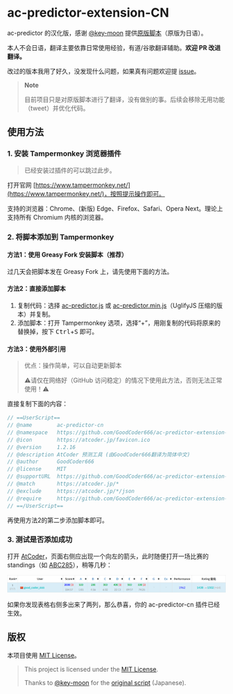# ac-predictor-extension-CN

ac-predictor 的汉化版，感谢 [@key-moon](https://github.com/key-moon) 提供[原版脚本](https://github.com/key-moon/ac-predictor/tree/master/ac-predictor-extension)（原版为日语）。

本人不会日语，翻译主要依靠日常使用经验，有道/谷歌翻译辅助。**欢迎 PR 改进翻译。**

改过的版本我用了好久，没发现什么问题，如果真有问题欢迎提 [issue](https://github.com/GoodCoder666/ac-predictor-extension-CN/issues)。

> **Note**
>
> 目前项目只是对原版脚本进行了翻译，没有做别的事。后续会移除无用功能（tweet）并优化代码。

## 使用方法

### 1. 安装 Tampermonkey 浏览器插件

> 已经安装过插件的可以跳过此步。

打开官网 [https://www.tampermonkey.net/](https://www.tampermonkey.net/)，按照提示操作即可。

支持的浏览器：Chrome、(新版) Edge、Firefox、Safari、Opera Next。理论上支持所有 Chromium 内核的浏览器。

### 2. 将脚本添加到 Tampermonkey

#### 方法1：使用 Greasy Fork 安装脚本（推荐）

过几天会把脚本发在 Greasy Fork 上，请先使用下面的方法。

#### 方法2：直接添加脚本

1. 复制代码：选择 [ac-predictor.js](./ac-predictor.js) 或 [ac-predictor.min.js](./ac-predictor.min.js)（UglifyJS 压缩的版本）并复制。
2. 添加脚本：打开 Tampermonkey 选项，选择“+”，用刚复制的代码将原来的替换掉，按下 <kbd>Ctrl</kbd>+<kbd>S</kbd> 即可。

#### 方法3：使用外部引用

> 优点：操作简单，可以自动更新脚本
>
> ⚠️请仅在网络好（GitHub 访问稳定）的情况下使用此方法，否则无法正常使用！⚠️

直接复制下面的内容：

```javascript
// ==UserScript==
// @name        ac-predictor-cn
// @namespace   https://github.com/GoodCoder666/ac-predictor-extension-CN
// @icon        https://atcoder.jp/favicon.ico
// @version     1.2.16
// @description AtCoder 预测工具 (由GoodCoder666翻译为简体中文)
// @author      GoodCoder666
// @license     MIT
// @supportURL  https://github.com/GoodCoder666/ac-predictor-extension-CN/issues
// @match       https://atcoder.jp/*
// @exclude     https://atcoder.jp/*/json
// @require     https://github.com/GoodCoder666/ac-predictor-extension-CN/raw/main/ac-predictor.min.js
// ==/UserScript==
```

再使用方法2的第二步添加脚本即可。

### 3. 测试是否添加成功

打开 [AtCoder](https://atcoder.jp/)，页面右侧应出现一个向左的箭头，此时随便打开一场比赛的 standings（如 [ABC285](https://atcoder.jp/contests/abc285/standings)），稍等几秒：

![standings-prediction](screenshots/standings-predict.png)

如果你发现表格右侧多出来了两列，那么恭喜，你的 ac-predictor-cn 插件已经生效。

## 版权

本项目使用 [MIT License](./LICENSE)。

> This project is licensed under the [MIT License](./LICENSE).
>
> Thanks to [@key-moon](https://github.com/key-moon) for the [original script](https://github.com/key-moon/ac-predictor/tree/master/ac-predictor-extension) (Japanese).
